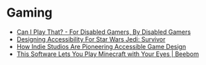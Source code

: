 # Gaming

- [Can I Play That? - For Disabled Gamers, By Disabled Gamers](https://caniplaythat.com/)
- [Designing Accessibility For Star Wars Jedi: Survivor](https://www.ea.com/games/starwars/jedi/jedi-survivor/news/designing-accessibility-for-star-wars-jedi-survivor)
- [How Indie Studios Are Pioneering Accessible Game Design](https://www.wired.com/story/indie-studios-accessible-game-design-tunic-coromon/)
- [This Software Lets You Play Minecraft with Your Eyes | Beebom](https://beebom.com/software-lets-disabled-gamers-play-minecraft-with-eyes/)
